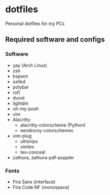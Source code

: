 # dotfiles
Personal dotfiles for my PCs

## Required software and configs
### Software
- yay (Arch Linux)
- zsh
- bspwm
- sxhkd
- polybar
- rofi
- dunst
- lightdm
- oh-my-posh
- vim
- Alacritty
	- alacritty-colorscheme (Python) 
	- eendroroy-colorschemes
- vim-plug
	- ultisnips
	- vimtex
	- tex-conceal
- zathura, zathura-pdf-poppler

### Fonts
- Fira Sans (interface)
- Fira Code NF (monospace)
